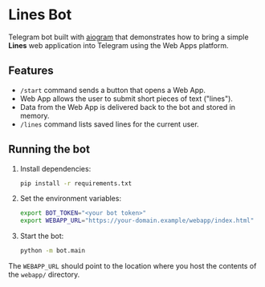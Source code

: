 # Lines Bot

Telegram bot built with [aiogram](https://docs.aiogram.dev/) that demonstrates how
to bring a simple **Lines** web application into Telegram using the Web Apps
platform.

## Features

- `/start` command sends a button that opens a Web App.
- Web App allows the user to submit short pieces of text ("lines").
- Data from the Web App is delivered back to the bot and stored in memory.
- `/lines` command lists saved lines for the current user.

## Running the bot

1. Install dependencies:

   ```bash
   pip install -r requirements.txt
   ```

2. Set the environment variables:

   ```bash
   export BOT_TOKEN="<your bot token>"
   export WEBAPP_URL="https://your-domain.example/webapp/index.html"
   ```

3. Start the bot:

   ```bash
   python -m bot.main
   ```

The `WEBAPP_URL` should point to the location where you host the contents of the
`webapp/` directory.
